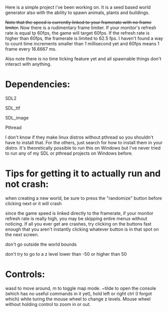 Here is a simple project i've been working on. It is a seed based world generator also with the ability to spawn animals, plants and buildings.

<del>Note that the speed is currently linked to your framerate with no frame limiter.</del> Now there is a rudimentary frame limiter. If your monitor's refresh rate is equal tp 60fps, the game will target 60fps. If the refresh rate is higher than 60fps, the framerate is limited to 62.5 fps. I haven't found a way to count time increments smaller than 1 millisecond yet and 60fps means 1 frame every 16.6667 ms.

Also note there is no time ticking feature yet and all spawnable things don't interact with anything.

# Dependencies:

SDL2

SDL_ttf

SDL_image

Pthread

I don't know if they make linux distros without pthread so you shouldn't have to install that. For the others, just search for how to install them in your distro. It's theoretically possible to run this on Windows but I've never tried to run any of my SDL or pthread projects on Windows before.

# Tips for getting it to actually run and not crash:
when creating a new world, be sure to press the "randomize" button before clicking next or it will crash

since the game speed is linked directly to the framerate, if your monitor refresh rate is really high, you may be skipping entire menus without noticing. If all you ever get are crashes, try clicking on the buttons fast enough that you aren't instantly clicking whatever button is in that spot on the next screen.

don't go outside the world bounds

don't try to go to a z level lower than -50 or higher than 50

# Controls:
wasd to move around, m to toggle map mode. ~tilde to open the console (which has no useful commands in it yet), hold left or right ctrl (I forgot which) while turing the mouse wheel to change z levels. Mouse wheel without holding control to zoom in or out.
